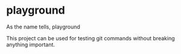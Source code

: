 # playground
As the name tells, playground

This project can be used for testing git commands without breaking anything important.
